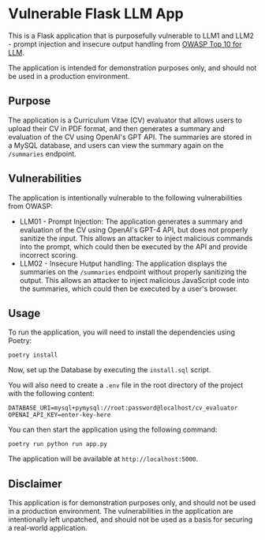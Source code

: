 # Vulnerable Flask LLM App

This is a Flask application that is purposefully vulnerable to LLM1 and LLM2 - prompt injection and insecure output handling from [OWASP Top 10 for LLM](https://genai.owasp.org/llm-top-10).

The application is intended for demonstration purposes only, and should not be used in a production environment.

## Purpose

The application is a Curriculum Vitae (CV) evaluator that allows users to upload their CV in PDF format, and then generates a summary and evaluation of the CV using OpenAI's GPT API. The summaries are stored in a MySQL database, and users can view the summary again on the `/summaries` endpoint.

## Vulnerabilities

The application is intentionally vulnerable to the following vulnerabilities from OWASP:

* LLM01 - Prompt Injection: The application generates a summary and evaluation of the CV using OpenAI's GPT-4 API, but does not properly sanitize the input. This allows an attacker to inject malicious commands into the prompt, which could then be executed by the API and provide incorrect scoring.
* LLM02 - Insecure Hutput handling: The application displays the summaries on the `/summaries` endpoint without properly sanitizing the output. This allows an attacker to inject malicious JavaScript code into the summaries, which could then be executed by a user's browser.

## Usage

To run the application, you will need to install the dependencies using Poetry:
```
poetry install
```

Now, set up the Database by executing the `install.sql` script.

You will also need to create a `.env` file in the root directory of the project with the following content:
```
DATABASE_URI=mysql+pymysql://root:password@localhost/cv_evaluator
OPENAI_API_KEY=enter-key-here
```

You can then start the application using the following command:
```
poetry run python run app.py
```
The application will be available at `http://localhost:5000`.

## Disclaimer

This application is for demonstration purposes only, and should not be used in a production environment.
The vulnerabilities in the application are intentionally left unpatched, and should not be used as a basis for securing a real-world application.
